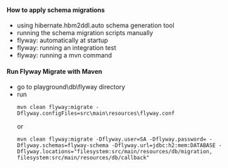 #### How to apply schema migrations

* using hibernate.hbm2ddl.auto schema generation tool
* running the schema migration scripts manually
* flyway: automatically at startup
* flyway: running an integration test
* flyway: running a mvn command

#### Run Flyway Migrate with Maven
* go to playground\db\flyway directory
* run
    ```
    mvn clean flyway:migrate -Dflyway.configFiles=src\main\resources\flyway.conf
    ```
    or 
    ```
    mvn clean flyway:migrate -Dflyway.user=SA -Dflyway.password= -Dflyway.schemas=flyway-schema -Dflyway.url=jdbc:h2:mem:DATABASE -Dflyway.locations="filesystem:src/main/resources/db/migration, filesystem:src/main/resources/db/callback"
    ```

